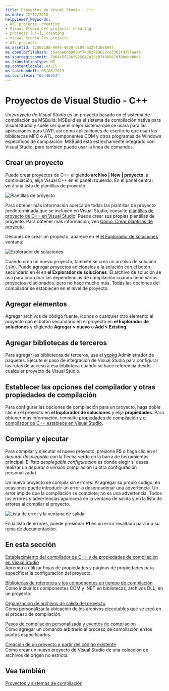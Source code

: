 ```yaml
---
title: Proyectos de Visual Studio - C++
ms.date: 12/12/2018
helpviewer_keywords:
- ATL projects, creating
- Visual Studio C++ projects, creating
- projects [C++], creating
- Visual Studio C++ projects
- ATL projects
ms.assetid: 11003cd8-9046-4630-a189-a32bf3b88047
ms.openlocfilehash: 15adae6cb9908f74d62709622ca3302fd35faa46
ms.sourcegitcommit: 7d64c5f226f925642a25e07498567df8bebb00d4
ms.translationtype: HT
ms.contentlocale: es-ES
ms.lasthandoff: 05/08/2019
ms.locfileid: "65446353"
---
```

# <a name="visual-studio-projects---c"></a>Proyectos de Visual Studio - C++

Un *proyecto de Visual Studio* es un proyecto basado en el sistema de compilación de MSBuild. MSBuild es el sistema de compilación nativa para Visual Studio y suele ser que el mejor sistema que se usará para las aplicaciones para UWP, así como aplicaciones de escritorio que usan las bibliotecas MFC o ATL, componentes COM y otros programas de Windows específicos de compilación. MSBuild está estrechamente integrado con Visual Studio, pero también puede usar la línea de comandos. 

## <a name="create-a-project"></a>Crear un proyecto

Puede crear proyectos de C++ eligiendo **archivo &#124; New &#124; proyecto**, a continuación, elija Visual C++ en el panel izquierdo. En el panel central, verá una lista de plantillas de proyecto: 

   ![Plantillas de proyecto](../overview/media/vs2017-new-project.png "Cuadro de diálogo Nuevo proyecto de Visual Studio 2017")

Para obtener más información acerca de todas las plantillas de proyecto predeterminada que se incluyen en Visual Studio, consulte [plantillas de proyecto de C++ en Visual Studio](reference/visual-cpp-project-types.md). Puede crear sus propias plantillas de proyecto. Para obtener más información, vea [Cómo: Crear plantillas de proyecto](/visualstudio/ide/how-to-create-project-templates).

Después de crear un proyecto, aparece en el [el Explorador de soluciones](/visualstudio/ide/solutions-and-projects-in-visual-studio) ventana:

   ![Explorador de soluciones](media/mathlibrary-solution-explorer-153.png)

Cuando crea un nuevo proyecto, también se crea un archivo de solución (.sln). Puede agregar proyectos adicionales a la solución con el botón secundario en él en **el Explorador de soluciones**. El archivo de solución se usa para coordinar las dependencias de compilación cuando tiene varios proyectos relacionados, pero no hace mucho más. Todas las opciones del compilador se establecen en el nivel de proyecto.

## <a name="add-items"></a>Agregar elementos

Agregar archivos de código fuente, iconos o cualquier otro elemento al proyecto con el botón secundario en el proyecto en **el Explorador de soluciones** y eligiendo **Agregar > nuevo** o **Add > Existing**.

## <a name="add-third-party-libraries"></a>Agregar bibliotecas de terceros

Para agregar las bibliotecas de terceros, use el [vcpkg](vcpkg.md) Administrador de paquetes. Ejecute el paso de integración de Visual Studio para configurar las rutas de acceso a esa biblioteca cuando se hace referencia desde cualquier proyecto de Visual Studio. 

## <a name="set-compiler-options-and-other-build-properties"></a>Establecer las opciones del compilador y otras propiedades de compilación

Para configurar las opciones de compilación para un proyecto, haga doble clic en el proyecto en **el Explorador de soluciones** y elija **propiedades**. Para obtener más información, consulte [propiedades de compilación y el compilador de C++ establece en Visual Studio](working-with-project-properties.md).

## <a name="compile-and-run"></a>Compilar y ejecutar

Para compilar y ejecutar el nuevo proyecto, presione **F5** o haga clic en el *depurar desplegable* con la flecha verde en la barra de herramientas principal. El *lista desplegable configuración* es donde elegir si desea realizar un *depurar* o *versión* compilación (u otra configuración personalizada).

Un nuevo proyecto se compila sin errores. Al agregar su propio código, en ocasiones puede introducir un error o desencadenar una advertencia. Un error impide que la compilación se complete; no es una advertencia. Todos los errores y advertencias aparecerá en la ventana de salida y en la lista de errores al compilar el proyecto. 

   ![Lista de error y la ventana de salida](../overview/media/vs2017-output-error-list.png)

En la lista de errores, puede presionar **F1** en un error resaltado para ir a su tema de documentación.

## <a name="in-this-section"></a>En esta sección

[Establecimiento del compilador de C++ y de propiedades de compilación en Visual Studio](working-with-project-properties.md)<br/>
Aprenda a utilizar hojas de propiedades y páginas de propiedades para especificar la configuración del proyecto.

[Bibliotecas de referencia y los componentes en tiempo de compilación](adding-references-in-visual-cpp-projects.md)<br/>
Cómo incluir los componentes COM y .NET en bibliotecas, archivos DLL, en un proyecto.
 
[Organización de archivos de salida del proyecto](how-to-organize-project-output-files-for-builds.md)<br/>
Cómo personalizar la ubicación de los archivos ejecutables que se creó en el proceso de compilación.

[Pasos de compilación personalizada y eventos de compilación](understanding-custom-build-steps-and-build-events.md)<br/>
Cómo agregar un comando arbitrario al proceso de compilación en los puntos especificados.

[Creación de un proyecto a partir del código existente](how-to-create-a-cpp-project-from-existing-code.md)<br/>
Cómo crear un nuevo proyecto de Visual Studio de una colección de archivos de origen no estricta.

## <a name="see-also"></a>Vea también

[Proyectos y sistemas de compilación](projects-and-build-systems-cpp.md)<br>
